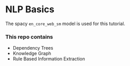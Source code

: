 # NLP Basics

The spacy `en_core_web_sm` model is used for this tutorial.

### This repo contains
- Dependency Trees
- Knowledge Graph
- Rule Based Information Extraction
